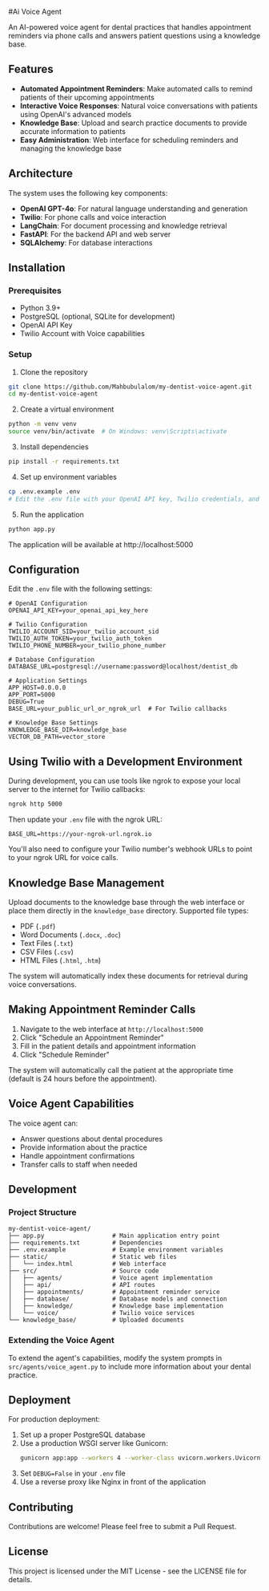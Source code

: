 #Ai Voice Agent

An AI-powered voice agent for dental practices that handles appointment reminders via phone calls and answers patient questions using a knowledge base.

## Features

- **Automated Appointment Reminders**: Make automated calls to remind patients of their upcoming appointments
- **Interactive Voice Responses**: Natural voice conversations with patients using OpenAI's advanced models
- **Knowledge Base**: Upload and search practice documents to provide accurate information to patients
- **Easy Administration**: Web interface for scheduling reminders and managing the knowledge base

## Architecture

The system uses the following key components:

- **OpenAI GPT-4o**: For natural language understanding and generation
- **Twilio**: For phone calls and voice interaction
- **LangChain**: For document processing and knowledge retrieval
- **FastAPI**: For the backend API and web server
- **SQLAlchemy**: For database interactions

## Installation

### Prerequisites

- Python 3.9+
- PostgreSQL (optional, SQLite for development)
- OpenAI API Key
- Twilio Account with Voice capabilities

### Setup

1. Clone the repository

```bash
git clone https://github.com/Mahbubulalom/my-dentist-voice-agent.git
cd my-dentist-voice-agent
```

2. Create a virtual environment

```bash
python -m venv venv
source venv/bin/activate  # On Windows: venv\Scripts\activate
```

3. Install dependencies

```bash
pip install -r requirements.txt
```

4. Set up environment variables

```bash
cp .env.example .env
# Edit the .env file with your OpenAI API key, Twilio credentials, and other settings
```

5. Run the application

```bash
python app.py
```

The application will be available at http://localhost:5000

## Configuration

Edit the `.env` file with the following settings:

```
# OpenAI Configuration
OPENAI_API_KEY=your_openai_api_key_here

# Twilio Configuration
TWILIO_ACCOUNT_SID=your_twilio_account_sid
TWILIO_AUTH_TOKEN=your_twilio_auth_token
TWILIO_PHONE_NUMBER=your_twilio_phone_number

# Database Configuration
DATABASE_URL=postgresql://username:password@localhost/dentist_db

# Application Settings
APP_HOST=0.0.0.0
APP_PORT=5000
DEBUG=True
BASE_URL=your_public_url_or_ngrok_url  # For Twilio callbacks

# Knowledge Base Settings
KNOWLEDGE_BASE_DIR=knowledge_base
VECTOR_DB_PATH=vector_store
```

## Using Twilio with a Development Environment

During development, you can use tools like ngrok to expose your local server to the internet for Twilio callbacks:

```bash
ngrok http 5000
```

Then update your `.env` file with the ngrok URL:

```
BASE_URL=https://your-ngrok-url.ngrok.io
```

You'll also need to configure your Twilio number's webhook URLs to point to your ngrok URL for voice calls.

## Knowledge Base Management

Upload documents to the knowledge base through the web interface or place them directly in the `knowledge_base` directory. Supported file types:

- PDF (`.pdf`)
- Word Documents (`.docx`, `.doc`)
- Text Files (`.txt`)
- CSV Files (`.csv`)
- HTML Files (`.html`, `.htm`)

The system will automatically index these documents for retrieval during voice conversations.

## Making Appointment Reminder Calls

1. Navigate to the web interface at `http://localhost:5000`
2. Click "Schedule an Appointment Reminder"
3. Fill in the patient details and appointment information
4. Click "Schedule Reminder"

The system will automatically call the patient at the appropriate time (default is 24 hours before the appointment).

## Voice Agent Capabilities

The voice agent can:

- Answer questions about dental procedures
- Provide information about the practice
- Handle appointment confirmations
- Transfer calls to staff when needed

## Development

### Project Structure

```
my-dentist-voice-agent/
├── app.py                   # Main application entry point
├── requirements.txt         # Dependencies
├── .env.example             # Example environment variables
├── static/                  # Static web files
│   └── index.html           # Web interface
├── src/                     # Source code
│   ├── agents/              # Voice agent implementation
│   ├── api/                 # API routes
│   ├── appointments/        # Appointment reminder service
│   ├── database/            # Database models and connection
│   ├── knowledge/           # Knowledge base implementation
│   └── voice/               # Twilio voice services
└── knowledge_base/          # Uploaded documents
```

### Extending the Voice Agent

To extend the agent's capabilities, modify the system prompts in `src/agents/voice_agent.py` to include more information about your dental practice.

## Deployment

For production deployment:

1. Set up a proper PostgreSQL database
2. Use a production WSGI server like Gunicorn:
   ```bash
   gunicorn app:app --workers 4 --worker-class uvicorn.workers.UvicornWorker
   ```
3. Set `DEBUG=False` in your `.env` file
4. Use a reverse proxy like Nginx in front of the application

## Contributing

Contributions are welcome! Please feel free to submit a Pull Request.

## License

This project is licensed under the MIT License - see the LICENSE file for details.
